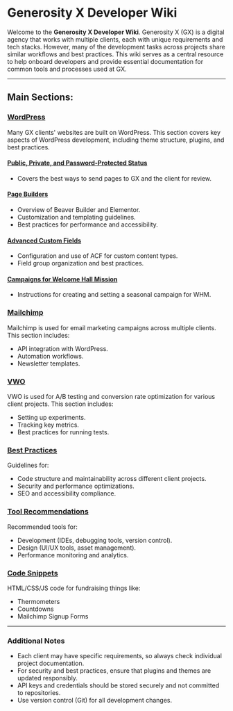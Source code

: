 # Generosity X Developer Wiki

Welcome to the **Generosity X Developer Wiki**. Generosity X (GX) is a digital agency that works with multiple clients, each with unique requirements and tech stacks. However, many of the development tasks across projects share similar workflows and best practices. This wiki serves as a central resource to help onboard developers and provide essential documentation for common tools and processes used at GX.

---

## Main Sections:

### [WordPress](/WordPress)
Many GX clients' websites are built on WordPress. This section covers key aspects of WordPress development, including theme structure, plugins, and best practices.

#### [Public, Private, and Password-Protected Status](/WordPress#public-private-and-password-protected-status)
- Covers the best ways to send pages to GX and the client for review.

#### [Page Builders](/WordPress#page-builders)
- Overview of Beaver Builder and Elementor.
- Customization and templating guidelines.
- Best practices for performance and accessibility.

#### [Advanced Custom Fields](/WordPress#advanced-custom-fields)
- Configuration and use of ACF for custom content types.
- Field group organization and best practices.

#### [Campaigns for Welcome Hall Mission](/WordPress/#welcome-hall-mission-campaigns)
- Instructions for creating and setting a seasonal campaign for WHM.

### [Mailchimp](/Mailchimp)
Mailchimp is used for email marketing campaigns across multiple clients. This section includes:
- API integration with WordPress.
- Automation workflows.
- Newsletter templates.

### [VWO](/VWO)
VWO is used for A/B testing and conversion rate optimization for various client projects. This section includes:
- Setting up experiments.
- Tracking key metrics.
- Best practices for running tests.

### [Best Practices](/Best-Practices)
Guidelines for:
- Code structure and maintainability across different client projects.
- Security and performance optimizations.
- SEO and accessibility compliance.

### [Tool Recommendations](/Tool-Recommendations)
Recommended tools for:
- Development (IDEs, debugging tools, version control).
- Design (UI/UX tools, asset management).
- Performance monitoring and analytics.

### [Code Snippets](/Code-Snippets)
HTML/CSS/JS code for fundraising things like:
- Thermometers
- Countdowns
- Mailchimp Signup Forms

---

### Additional Notes
- Each client may have specific requirements, so always check individual project documentation.
- For security and best practices, ensure that plugins and themes are updated responsibly.
- API keys and credentials should be stored securely and not committed to repositories.
- Use version control (Git) for all development changes.
